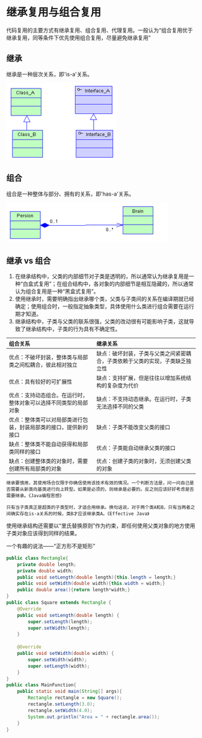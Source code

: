 # 继承复用与组合复用

代码复用的主要方式有继承复用、组合复用、代理复用。一般认为“组合复用优于继承复用，同等条件下优先使用组合复用，尽量避免继承复用”

## 继承

继承是一种层次关系，即'is-a'关系。

![Inheritance](markdown/代码复用_继承复用与组合复用.assets/Generalization.jpg)

## 组合

组合是一种整体与部分、拥有的关系，即'has-a'关系。

![Composition](markdown/代码复用_继承复用与组合复用.assets/Composition.jpg)

## 继承 vs 组合

1. 在继承结构中，父类的内部细节对子类是透明的，所以通常认为继承复用是一种“白盒式复用”；在组合结构中，各对象的内部细节是相互隐藏的，所以通常认为组合复用是一种“黑盒式复用”。
2. 使用继承时，需要明确指出继承哪个类，父类与子类间的关系在编译期就已经确定；使用组合时，一般指定抽象类型，具体使用什么类进行组合需要在运行期才知道。
3. 继承结构中，子类与父类的联系很强，父类的改动很有可能影响子类，这就导致了继承结构中，子类的行为具有不确定性。

| 组合关系                                                     | 继承关系                                                     |
| :----------------------------------------------------------- | :----------------------------------------------------------- |
| 优点：不破坏封装，整体类与局部类之间松耦合，彼此相对独立     | 缺点：破坏封装，子类与父类之间紧密耦合，子类依赖于父类的实现，子类缺乏独立性 |
| 优点：具有较好的可扩展性                                     | 缺点：支持扩展，但是往往以增加系统结构的复杂度为代价         |
| 优点：支持动态组合。在运行时，整体对象可以选择不同类型的局部对象 | 缺点：不支持动态继承。在运行时，子类无法选择不同的父类       |
| 优点：整体类可以对局部类进行包装，封装局部类的接口，提供新的接口 | 缺点：子类不能改变父类的接口                                 |
| 缺点：整体类不能自动获得和局部类同样的接口                   | 优点：子类能自动继承父类的接口                               |
| 缺点：创建整体类的对象时，需要创建所有局部类的对象           | 优点：创建子类的对象时，无须创建父类的对象                   |

```
继承要慎用，其使用场合仅限于你确信使用该技术有效的情况。一个判断方法是，问一问自己是否需要从新类向基类进行向上转型。如果是必须的，则继承是必要的。反之则应该好好考虑是否需要继承。《Java编程思想》
```

```
只有当子类真正是超类的子类型时，才适合用继承。换句话说，对于两个类A和B，只有当两者之间确实存在is-a关系的时候，类B才应该继承类A。《Effective Java》
```

使用继承结构还需要以“里氏替换原则”作为约束，即任何使用父类对象的地方使用子类对象应该得到同样的结果。

一个有趣的说法——“正方形不是矩形”

```java
public class Rectangle{
    private double length;
    private double width;
    public void setLength(double length){this.length = length;}
    public void setWidth(double width){this.width = width;}
    public double area(){return length*width;}
}
public class Square extends Rectangle {
    @Override
    public void setLength(double length) {
        super.setLength(length);
        super.setWidth(length);
    }

    @Override
    public void setWidth(double width) {
        super.setWidth(width);
        super.setLength(width);
    }
}
public class MainFunction{
    public static void main(String[] args){
        Rectangle rectangle = new Square();
        rectangle.setLength(3.0);
        rectangle.setWidth(4.0);
        System.out.println("Area = " + rectangle.area());
    }
}
```

